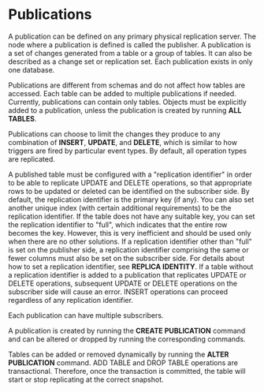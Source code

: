 # Publications<a name="EN-US_TOPIC_0000001261761883"></a>

A publication can be defined on any primary physical replication server. The node where a publication is defined is called the publisher. A publication is a set of changes generated from a table or a group of tables. It can also be described as a change set or replication set. Each publication exists in only one database.

Publications are different from schemas and do not affect how tables are accessed. Each table can be added to multiple publications if needed. Currently, publications can contain only tables. Objects must be explicitly added to a publication, unless the publication is created by running  **ALL TABLES**.

Publications can choose to limit the changes they produce to any combination of  **INSERT**,  **UPDATE**, and  **DELETE**, which is similar to how triggers are fired by particular event types. By default, all operation types are replicated.

A published table must be configured with a "replication identifier" in order to be able to replicate UPDATE and DELETE operations, so that appropriate rows to be updated or deleted can be identified on the subscriber side. By default, the replication identifier is the primary key \(if any\). You can also set another unique index \(with certain additional requirements\) to be the replication identifier. If the table does not have any suitable key, you can set the replication identifier to "full", which indicates that the entire row becomes the key. However, this is very inefficient and should be used only when there are no other solutions. If a replication identifier other than "full" is set on the publisher side, a replication identifier comprising the same or fewer columns must also be set on the subscriber side. For details about how to set a replication identifier, see  **REPLICA IDENTITY**. If a table without a replication identifier is added to a publication that replicates UPDATE or DELETE operations, subsequent UPDATE or DELETE operations on the subscriber side will cause an error. INSERT operations can proceed regardless of any replication identifier.

Each publication can have multiple subscribers.

A publication is created by running the  **CREATE PUBLICATION**  command and can be altered or dropped by running the corresponding commands.

Tables can be added or removed dynamically by running the  **ALTER PUBLICATION**  command. ADD TABLE and DROP TABLE operations are transactional. Therefore, once the transaction is committed, the table will start or stop replicating at the correct snapshot.

